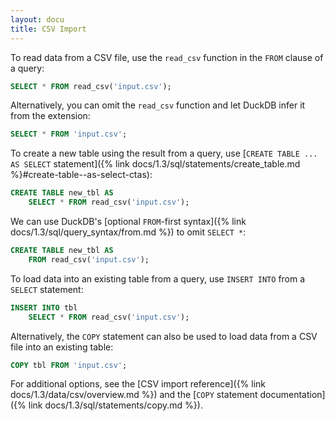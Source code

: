 ```yaml
---
layout: docu
title: CSV Import
---
```


To read data from a CSV file, use the `read_csv` function in the `FROM` clause of a query:

```sql
SELECT * FROM read_csv('input.csv');
```

Alternatively, you can omit the `read_csv` function and let DuckDB infer it from the extension:

```sql
SELECT * FROM 'input.csv';
```

To create a new table using the result from a query, use [`CREATE TABLE ... AS SELECT` statement]({% link docs/1.3/sql/statements/create_table.md %}#create-table--as-select-ctas):

```sql
CREATE TABLE new_tbl AS
    SELECT * FROM read_csv('input.csv');
```

We can use DuckDB's [optional `FROM`-first syntax]({% link docs/1.3/sql/query_syntax/from.md %}) to omit `SELECT *`:

```sql
CREATE TABLE new_tbl AS
    FROM read_csv('input.csv');
```

To load data into an existing table from a query, use `INSERT INTO` from a `SELECT` statement:

```sql
INSERT INTO tbl
    SELECT * FROM read_csv('input.csv');
```

Alternatively, the `COPY` statement can also be used to load data from a CSV file into an existing table:

```sql
COPY tbl FROM 'input.csv';
```

For additional options, see the [CSV import reference]({% link docs/1.3/data/csv/overview.md %}) and the [`COPY` statement documentation]({% link docs/1.3/sql/statements/copy.md %}).
